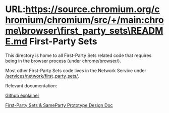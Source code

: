 URL:https://source.chromium.org/chromium/chromium/src/+/main:chrome\browser\first_party_sets\README.md
First-Party Sets
================

This directory is home to all First-Party Sets related code that requires being in the browser process (under chrome/browser/).

Most other First-Party Sets code lives in the Network Service under [/services/network/first_party_sets/](https://source.chromium.org/chromium/chromium/src/+/main:services/network/first_party_sets/).

Relevant documentation:

[Github explainer](https://github.com/privacycg/first-party-sets)

[First-Party Sets & SameParty Prototype Design Doc](https://docs.google.com/document/d/16m5IfppdmmL-Zwk9zW8tJD4iHTVGJOLRP7g-QwBwX5c/edit?usp=sharing)


